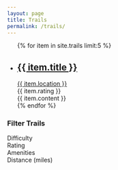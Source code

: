 ```yaml
---
layout: page
title: Trails
permalink: /trails/
---
```


<div class="clearfix">
  <ul class="trails">
    {% for item in site.trails limit:5 %}
      <li itemscope class="trail-item">
        <a href="{{ item.permalink }}"><h2 class="trail-name">{{ item.title }}</h2></a>
        <!-- Needs to link to map functions -->
        <a href="#"><div class="location">{{ item.location }}</div></a>
        <div class="rating">{{ item.rating }}</div>
        <div class="description">{{ item.content }}</div>
      </li>
    {% endfor %}
  </ul>
  <div class="trail-filter">
  	<h3>Filter Trails</h3>
  	<div class="filter-section">
  		<div>Difficulty</div>
    </div>
  	<div class="filter-section">
  		<div>Rating</div>
    </div>
  	<div class="filter-section">
  		<div>Amenities</div>
    </div>
  	<div class="filter-section">
  		<div>Distance (miles)</div>
    </div>
  </div>
</div>
